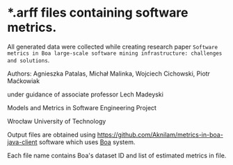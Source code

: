 # *.arff files containing software metrics.

All generated data were collected while creating research paper `Software metrics in Boa large-scale software mining infrastructure: challenges and solutions`.

Authors:
Agnieszka Patalas, Michał Malinka, Wojciech Cichowski, Piotr Maćkowiak

under guidance of associate professor Lech Madeyski

Models and Metrics in Software Engineering Project

Wrocław University of Technology

Output files are obtained using https://github.com/Aknilam/metrics-in-boa-java-client software which uses [Boa](https://github.com/boalang) system.

Each file name contains Boa's dataset ID and list of estimated metrics in file.
